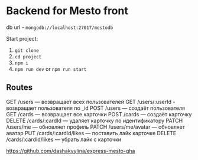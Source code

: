 # Backend for Mesto front

db url - `mongodb://localhost:27017/mestodb`

Start project:

1. `git clone`
2. `cd project`
3. `npm i`
4. `npm run dev` or `npm run start`

## Routes

GET /users — возвращает всех пользователей
GET /users/:userId - возвращает пользователя по _id
POST /users — создаёт пользователя
GET /cards — возвращает все карточки
POST /cards — создаёт карточку
DELETE /cards/:cardId — удаляет карточку по идентификатору
PATCH /users/me — обновляет профиль
PATCH /users/me/avatar — обновляет аватар
PUT /cards/:cardId/likes — поставить лайк карточке
DELETE /cards/:cardId/likes — убрать лайк с карточки


https://github.com/dashakvylina/express-mesto-gha
